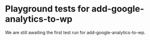 # Playground tests for add-google-analytics-to-wp
We are still awaiting the first test run for add-google-analytics-to-wp.

